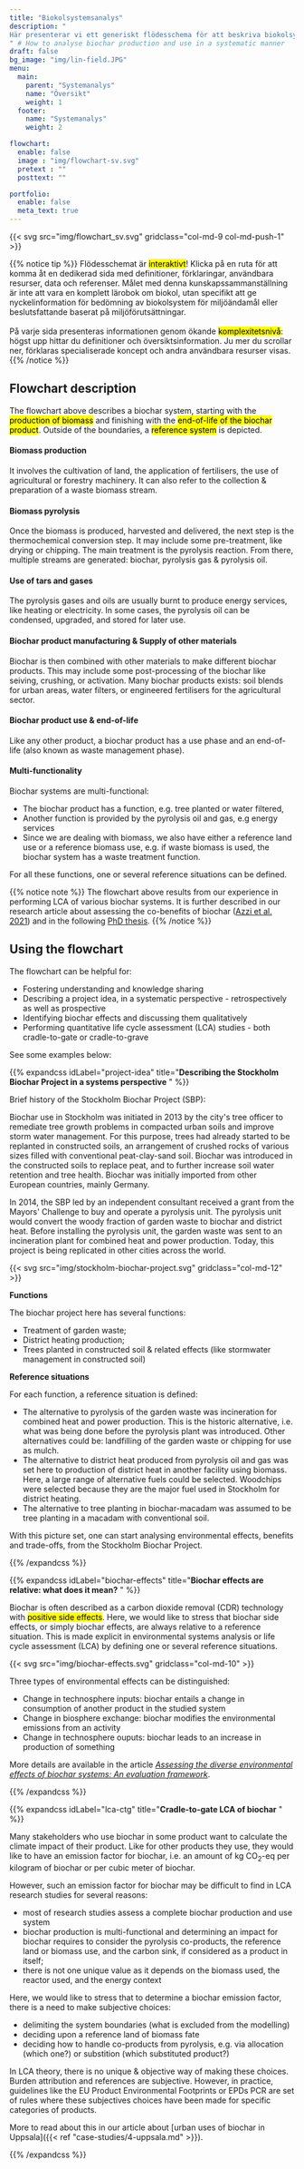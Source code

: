 ```yaml
---
title: "Biokolsystemsanalys"
description: "
Här presenterar vi ett generiskt flödesschema för att beskriva biokolsystem och vi länkar till 8 moduler som förklarar varje del av ett biokolsystem.
" # How to analyse biochar production and use in a systematic manner
draft: false
bg_image: "img/lin-field.JPG"
menu:
  main:
    parent: "Systemanalys"
    name: "Översikt"
    weight: 1
  footer:
    name: "Systemanalys"
    weight: 2

flowchart:
  enable: false
  image : "img/flowchart-sv.svg"
  pretext : ""
  posttext: ""

portfolio:
  enable: false
  meta_text: true
---
```

<section class="">
    <div class="container">
        <div class="row center-block">
            {{< svg src="img/flowchart_sv.svg" gridclass="col-md-9 col-md-push-1" >}}
        </div>
    </div>
</section>

<div class="row">
  <div class="col-md-9 col-md-push-1">

{{% notice tip %}}
Flödesschemat är <mark>interaktivt</mark>! Klicka på en ruta för att komma åt en dedikerad sida med definitioner, förklaringar, användbara resurser, data och referenser. Målet med denna kunskapssammanställning är inte att vara en komplett lärobok om biokol, utan specifikt att ge nyckelinformation för bedömning av biokolsystem för miljöändamål eller beslutsfattande baserat på miljöförutsättningar.
<br /><br />
På varje sida presenteras informationen genom ökande <mark>komplexitetsnivå</mark>: högst upp hittar du definitioner och översiktsinformation. Ju mer du scrollar ner, förklaras specialiserade koncept och andra användbara resurser visas.
{{% /notice %}}

  </div>
</div>

<div class="row">
  <div class="col-md-9 col-md-push-1">

  ## **Flowchart description** 
The flowchart above describes a biochar system, starting with the <mark>production of biomass</mark> and finishing with the <mark>end-of-life of the biochar product</mark>. Outside of the boundaries, a <mark>reference system</mark> is depicted. 

#### **Biomass production**
It involves the cultivation of land, the application of fertilisers, the use of agricultural or forestry machinery. It can also refer to the collection & preparation of a waste biomass stream.

#### **Biomass pyrolysis**
Once the biomass is produced, harvested and delivered, the next step is the thermochemical conversion step. It may include some pre-treatment, like drying or chipping. The main treatment is the pyrolysis reaction. From there, multiple streams are generated: biochar, pyrolysis gas & pyrolysis oil.

#### **Use of tars and gases**
The pyrolysis gases and oils are usually burnt to produce energy services, like heating or electricity. In some cases, the pyrolysis oil can be condensed, upgraded, and stored for later use.

#### **Biochar product manufacturing** & **Supply of other materials**
Biochar is then combined with other materials to make different biochar products. This may include some post-processing of the biochar like seiving, crushing, or activation. Many biochar products exists: soil blends for urban areas, water filters, or engineered fertilisers for the agricultural sector.

#### **Biochar product use** & **end-of-life**
Like any other product, a biochar product has a use phase and an end-of-life (also known as waste management phase). 

#### **Multi-functionality**
Biochar systems are multi-functional: 
- The biochar product has a function, e.g. tree planted or water filtered, 
- Another function is provided by the pyrolysis oil and gas, e.g energy services
- Since we are dealing with biomass, we also have either a reference land use or a reference biomass use, e.g. if waste biomass is used, the biochar system has a waste treatment function.

For all these functions, one or several reference situations can be defined.

{{% notice note %}}
The flowchart above results from our experience in performing LCA of various biochar systems. It is further described in our research article about assessing the co-benefits of biochar (<a href="https://doi.org/10.1016/j.jenvman.2021.112154" target="_blank">Azzi et al. 2021</a>) and in the following <a href="https://urn.kb.se/resolve?urn=urn:nbn:se:kth:diva-303912" target="_blank">PhD thesis</a>. 
{{% /notice %}}

  </div>
</div>

<div class="row">
  <div class="col-md-9 col-md-push-1">

## **Using the flowchart**

The flowchart can be helpful for:
- Fostering understanding and knowledge sharing
- Describing a project idea, in a systematic perspective - retrospectively as well as prospective
- Identifying biochar effects and discussing them qualitatively
- Performing quantitative life cycle assessment (LCA) studies - both cradle-to-gate or cradle-to-grave

See some examples below:

{{% expandcss idLabel="project-idea" title="**Describing the Stockholm Biochar Project in a systems perspective** " %}}

Brief history of the Stockholm Biochar Project (SBP): 

Biochar use in Stockholm was initiated in 2013 by the city's tree officer to remediate tree growth problems in compacted urban soils and improve storm water management. For this purpose, trees had already started to be replanted in constructed soils, an arrangement of crushed rocks of various sizes filled with conventional peat-clay-sand soil. Biochar was introduced in the constructed soils to replace peat, and to further increase soil water retention and tree health. Biochar was initially imported from other European countries, mainly Germany.

In 2014, the SBP led by an independent consultant received a grant from the Mayors' Challenge to buy and operate a pyrolysis unit. The pyrolysis unit would convert the woody fraction of garden waste to biochar and district heat. Before installing the pyrolysis unit, the garden waste was sent to an incineration plant for combined heat and power production. Today, this project is being replicated in other cities across the world.

  <div class="row center-block">
    {{< svg src="img/stockholm-biochar-project.svg" gridclass="col-md-12" >}} 
  </div>

**Functions**

The biochar project here has several functions:
- Treatment of garden waste;
- District heating production;
- Trees planted in constructed soil & related effects (like stormwater management in constructed soil)

**Reference situations**

For each function, a reference situation is defined:
- The alternative to pyrolysis of the garden waste was incineration for combined heat and power production. This is the historic alternative, i.e. what was being done before the pyrolysis plant was introduced. Other alternatives could be: landfilling of the garden waste or chipping for use as mulch.
- The alternative to district heat produced from pyrolysis oil and gas was set here to production of district heat in another facility using biomass. Here, a large range of alternative fuels could be selected. Woodchips were selected because they are the major fuel used in Stockholm for district heating.
- The alternative to tree planting in biochar-macadam was assumed to be tree planting in a macadam with conventional soil. 

With this picture set, one can start analysing environmental effects, benefits and trade-offs, from the Stockholm Biochar Project.

{{% /expandcss %}}


{{% expandcss idLabel="biochar-effects" title="**Biochar effects are relative: what does it mean?** " %}}
  
Biochar is often described as a carbon dioxide removal (CDR) technology with <mark>positive side effects</mark>. Here, we would like to stress that biochar side effects, or simply biochar effects, are always relative to a reference situation. This is made explicit in environmental systems analysis or life cycle assessment (LCA) by defining one or several reference situations.

<div class="row center-block">
  {{< svg src="img/biochar-effects.svg" gridclass="col-md-10" >}} 
</div>

Three types of environmental effects can be distinguished: 
- Change in technosphere inputs: biochar entails a change in consumption of another product in the studied system
- Change in biosphere exchange: biochar modifies the environmental emissions from an activity
- Change in technosphere ouputs: biochar leads to an increase in production of something 

More details are available in the article <a href="https://doi.org/10.1016/j.jenvman.2021.112154" target="_blank">*Assessing the diverse environmental effects of biochar systems: An evaluation framework*</a>.

{{% /expandcss %}}

{{% expandcss idLabel="lca-ctg" title="**Cradle-to-gate LCA of biochar** " %}}
 
Many stakeholders who use biochar in some product want to calculate the climate impact of their product. Like for other products they use, they would like to have an emission factor for biochar, i.e. an amount of kg CO<sub>2</sub>-eq per kilogram of biochar or per cubic meter of biochar.

However, such an emission factor for biochar may be difficult to find in LCA research studies for several reasons: 
- most of research studies assess a complete biochar production and use system
- biochar production is multi-functional and determining an impact for biochar requires to consider the pyrolysis co-products, the reference land or biomass use, and the carbon sink, if considered as a product in itself;
- there is not one unique value as it depends on the biomass used, the reactor used, and the energy context

Here, we would like to stress that to determine a biochar emission factor, there is a need to make subjective choices:
- delimiting the system boundaries (what is excluded from the modelling)
- deciding upon a reference land of biomass fate
- deciding how to handle co-products from pyrolysis, e.g. via allocation (which one?) or substition (which substituted product?)

In LCA theory, there is no unique & objective way of making these choices. Burden attribution and references are subjective. However, in practice, guidelines like the EU Product Environmental Footprints or EPDs PCR are set of rules where these subjectives choices have been made for specific categories of products.

More to read about this in our article about [urban uses of biochar in Uppsala]({{< ref "case-studies/4-uppsala.md" >}}).

{{% /expandcss %}}


  </div>
</div>




